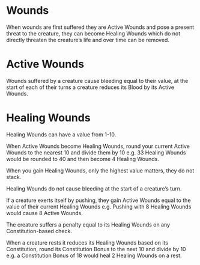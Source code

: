 # Wounds

When wounds are first suffered they are Active Wounds and pose a present threat to the creature, they can become Healing Wounds which do not directly threaten the creature’s life and over time can be removed.

# Active Wounds

Wounds suffered by a creature cause bleeding equal to their value, at the start of each of their turns a creature reduces its Blood by its Active Wounds.

# Healing Wounds

Healing Wounds can have a value from 1-10.

When Active Wounds become Healing Wounds, round your current Active Wounds to the nearest 10 and divide them by 10 e.g. 33 Healing Wounds would be rounded to 40 and then become 4 Healing Wounds.

When you gain Healing Wounds, only the highest value matters, they do not stack.

Healing Wounds do not cause bleeding at the start of a creature’s turn.

If a creature exerts itself by pushing, they gain Active Wounds equal to the value of their current Healing Wounds e.g. Pushing with 8 Healing Wounds would cause 8 Active Wounds.

The creature suffers a penalty equal to its Healing Wounds on any Constitution-based check.

When a creature rests it reduces its Healing Wounds based on its Constitution, round its Constitution Bonus to the next 10 and divide by 10 e.g. a Constitution Bonus of 18 would heal 2 Healing Wounds on a rest.